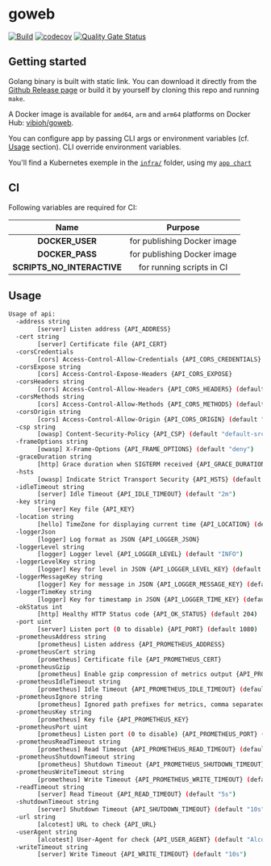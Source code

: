 # goweb

[![Build](https://github.com/ViBiOh/goweb/workflows/Build/badge.svg)](https://github.com/ViBiOh/goweb/actions)
[![codecov](https://codecov.io/gh/ViBiOh/goweb/branch/main/graph/badge.svg)](https://codecov.io/gh/ViBiOh/goweb)
[![Quality Gate Status](https://sonarcloud.io/api/project_badges/measure?project=ViBiOh_goweb&metric=alert_status)](https://sonarcloud.io/dashboard?id=ViBiOh_goweb)

## Getting started

Golang binary is built with static link. You can download it directly from the [Github Release page](https://github.com/ViBiOh/goweb/releases) or build it by yourself by cloning this repo and running `make`.

A Docker image is available for `amd64`, `arm` and `arm64` platforms on Docker Hub: [vibioh/goweb](https://hub.docker.com/r/vibioh/goweb/tags).

You can configure app by passing CLI args or environment variables (cf. [Usage](#usage) section). CLI override environment variables.

You'll find a Kubernetes exemple in the [`infra/`](infra/) folder, using my [`app chart`](https://github.com/ViBiOh/charts/tree/main/app)

## CI

Following variables are required for CI:

|            Name            |           Purpose           |
| :------------------------: | :-------------------------: |
|      **DOCKER_USER**       | for publishing Docker image |
|      **DOCKER_PASS**       | for publishing Docker image |
| **SCRIPTS_NO_INTERACTIVE** |  for running scripts in CI  |

## Usage

```bash
Usage of api:
  -address string
        [server] Listen address {API_ADDRESS}
  -cert string
        [server] Certificate file {API_CERT}
  -corsCredentials
        [cors] Access-Control-Allow-Credentials {API_CORS_CREDENTIALS}
  -corsExpose string
        [cors] Access-Control-Expose-Headers {API_CORS_EXPOSE}
  -corsHeaders string
        [cors] Access-Control-Allow-Headers {API_CORS_HEADERS} (default "Content-Type")
  -corsMethods string
        [cors] Access-Control-Allow-Methods {API_CORS_METHODS} (default "GET")
  -corsOrigin string
        [cors] Access-Control-Allow-Origin {API_CORS_ORIGIN} (default "*")
  -csp string
        [owasp] Content-Security-Policy {API_CSP} (default "default-src 'self'; base-uri 'self'")
  -frameOptions string
        [owasp] X-Frame-Options {API_FRAME_OPTIONS} (default "deny")
  -graceDuration string
        [http] Grace duration when SIGTERM received {API_GRACE_DURATION} (default "30s")
  -hsts
        [owasp] Indicate Strict Transport Security {API_HSTS} (default true)
  -idleTimeout string
        [server] Idle Timeout {API_IDLE_TIMEOUT} (default "2m")
  -key string
        [server] Key file {API_KEY}
  -location string
        [hello] TimeZone for displaying current time {API_LOCATION} (default "Europe/Paris")
  -loggerJson
        [logger] Log format as JSON {API_LOGGER_JSON}
  -loggerLevel string
        [logger] Logger level {API_LOGGER_LEVEL} (default "INFO")
  -loggerLevelKey string
        [logger] Key for level in JSON {API_LOGGER_LEVEL_KEY} (default "level")
  -loggerMessageKey string
        [logger] Key for message in JSON {API_LOGGER_MESSAGE_KEY} (default "message")
  -loggerTimeKey string
        [logger] Key for timestamp in JSON {API_LOGGER_TIME_KEY} (default "time")
  -okStatus int
        [http] Healthy HTTP Status code {API_OK_STATUS} (default 204)
  -port uint
        [server] Listen port (0 to disable) {API_PORT} (default 1080)
  -prometheusAddress string
        [prometheus] Listen address {API_PROMETHEUS_ADDRESS}
  -prometheusCert string
        [prometheus] Certificate file {API_PROMETHEUS_CERT}
  -prometheusGzip
        [prometheus] Enable gzip compression of metrics output {API_PROMETHEUS_GZIP}
  -prometheusIdleTimeout string
        [prometheus] Idle Timeout {API_PROMETHEUS_IDLE_TIMEOUT} (default "10s")
  -prometheusIgnore string
        [prometheus] Ignored path prefixes for metrics, comma separated {API_PROMETHEUS_IGNORE}
  -prometheusKey string
        [prometheus] Key file {API_PROMETHEUS_KEY}
  -prometheusPort uint
        [prometheus] Listen port (0 to disable) {API_PROMETHEUS_PORT} (default 9090)
  -prometheusReadTimeout string
        [prometheus] Read Timeout {API_PROMETHEUS_READ_TIMEOUT} (default "5s")
  -prometheusShutdownTimeout string
        [prometheus] Shutdown Timeout {API_PROMETHEUS_SHUTDOWN_TIMEOUT} (default "5s")
  -prometheusWriteTimeout string
        [prometheus] Write Timeout {API_PROMETHEUS_WRITE_TIMEOUT} (default "10s")
  -readTimeout string
        [server] Read Timeout {API_READ_TIMEOUT} (default "5s")
  -shutdownTimeout string
        [server] Shutdown Timeout {API_SHUTDOWN_TIMEOUT} (default "10s")
  -url string
        [alcotest] URL to check {API_URL}
  -userAgent string
        [alcotest] User-Agent for check {API_USER_AGENT} (default "Alcotest")
  -writeTimeout string
        [server] Write Timeout {API_WRITE_TIMEOUT} (default "10s")
```
